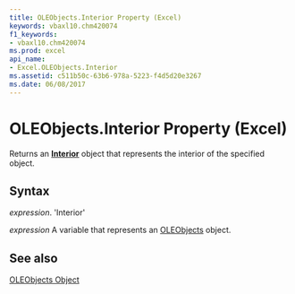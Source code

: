 ```yaml
---
title: OLEObjects.Interior Property (Excel)
keywords: vbaxl10.chm420074
f1_keywords:
- vbaxl10.chm420074
ms.prod: excel
api_name:
- Excel.OLEObjects.Interior
ms.assetid: c511b50c-63b6-978a-5223-f4d5d20e3267
ms.date: 06/08/2017
---
```



# OLEObjects.Interior Property (Excel)

Returns an  **[Interior](Excel.Interior(objec).md)** object that represents the interior of the specified object.


## Syntax

 _expression_. 'Interior'

 _expression_ A variable that represents an [OLEObjects](./Excel.OLEObjects.md) object.


## See also


[OLEObjects Object](Excel.OLEObjects.md)

